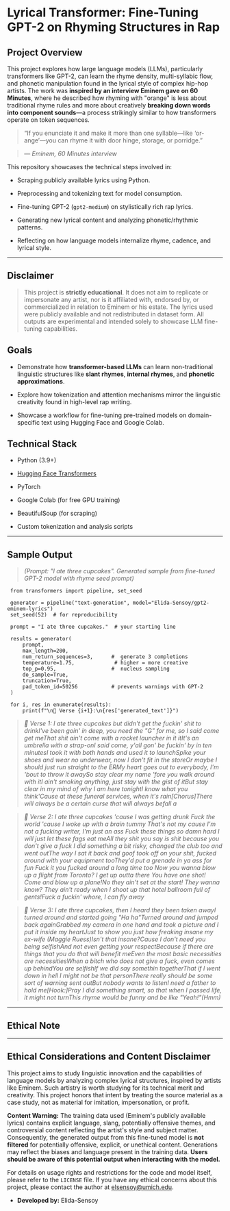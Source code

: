 
# Lyrical Transformer: Fine-Tuning GPT-2 on Rhyming Structures in Rap


## Project Overview


This project explores how large language models (LLMs), particularly transformers like GPT-2, can learn the rhyme density, multi-syllabic flow, and phonetic manipulation found in the lyrical style of complex hip-hop artists. The work was **inspired by an interview Eminem gave on 60 Minutes**, where he described how rhyming with "orange" is less about traditional rhyme rules and more about creatively **breaking down words into component sounds**—a process strikingly similar to how transformers operate on token sequences.


> “If you enunciate it and make it more than one syllable—like ‘or-ange’—you can rhyme it with door hinge, storage, or porridge.”

> — *Eminem, 60 Minutes interview*


This repository showcases the technical steps involved in:


* Scraping publicly available lyrics using Python.

* Preprocessing and tokenizing text for model consumption.

* Fine-tuning GPT-2 (`gpt2-medium`) on stylistically rich rap lyrics.

* Generating new lyrical content and analyzing phonetic/rhythmic patterns.

* Reflecting on how language models internalize rhyme, cadence, and lyrical style.

---

## Disclaimer 

>This project is **strictly educational**. It does not aim to replicate or impersonate any artist, nor is it affiliated with, endorsed by, or commercialized in relation to Eminem or his estate. The lyrics used were publicly available and not redistributed in dataset form. All outputs are experimental and intended solely to showcase LLM fine-tuning capabilities.

## Goals


* Demonstrate how **transformer-based LLMs** can learn non-traditional linguistic structures like **slant rhymes**, **internal rhymes**, and **phonetic approximations**.

* Explore how tokenization and attention mechanisms mirror the linguistic creativity found in high-level rap writing.

* Showcase a workflow for fine-tuning pre-trained models on domain-specific text using Hugging Face and Google Colab.

## Technical Stack

* Python (3.9+)

* [Hugging Face Transformers](https://github.com/huggingface/transformers)

* PyTorch

* Google Colab (for free GPU training)

* BeautifulSoup (for scraping)

* Custom tokenization and analysis scripts
---

## Sample Output

> *(Prompt: "I ate three cupcakes". Generated sample from fine-tuned GPT-2 model with rhyme seed prompt)*
```Colab
 from transformers import pipeline, set_seed
 
 generator = pipeline("text-generation", model="Elida-Sensoy/gpt2-eminem-lyrics")
 set_seed(52)  # for reproducibility
 
 prompt = "I ate three cupcakes."  # your starting line
 
 results = generator(
     prompt,
     max_length=200,
     num_return_sequences=3,      #  generate 3 completions
     temperature=1.75,             # higher = more creative
     top_p=0.95,                  #  nucleus sampling
     do_sample=True,
     truncation=True,
     pad_token_id=50256           # prevents warnings with GPT-2
 )
 
 for i, res in enumerate(results):
     print(f"\n🎵 Verse {i+1}:\n{res['generated_text']}")
```
> *🎵 Verse 1:
I ate three cupcakes but didn't get the fuckin' shit to drinkI've been goin' in deep, you need the "G" for me, so I said come get meThat shit ain't come with a rocket launcher in it itIt's an umbrella with a strap-onI said come, y'all gon' be fuckin' by in ten minutesI took it with both hands and used it to launchSpike your shoes and wear no underwear, now I don't fit in the storeOr maybe I should just run straight to the ERMy heart goes out to everybody, I'm 'bout to throw it awaySo stay clear my name 'fore you walk around with itI ain't smoking anything, just stay with the gist of itBut stay clear in my mind of why I am here tonightI know what you think'Cause at these funeral services, when it's rain[Chorus]There will always be a certain curse that will always befall a*

> *🎵 Verse 2:
I ate three cupcakes 'cause I was getting drunk Fuck the world 'cause I woke up with a brain tummy That's not my cause I'm not a fucking writer, I'm just an ass Fuck these things so damn hard I will just let these fags eat meAll they shit you say is shit because you don't give a fuck I did something a bit risky, changed the club too and went outThe way I sat it back and goof took off on your shit, fucked around with your equipment tooThey'd put a grenade in ya ass for fun Fuck it you fucked around a long time too Now you wanna blow up a flight from Toronto? I get up outta there You have one shot! Come and blow up a plane!No they ain't set at the start! They wanna know? They ain't ready when I shoot up that hotel ballroom full of gents!Fuck a fuckin' whore, I can fly away*

> *🎵 Verse 3:
I ate three cupcakes, then I heard they been taken awayI turned around and started going "Ha ha"Turned around and jumped back againGrabbed my camera in one hand and took a picture and I put it inside my heartJust to show you just how freaking insane my ex-wife (Maggie Ruess)Isn't that insane?Cause I don't need you being selfishAnd not even getting your respectBecause if there are things that you do that will benefit meEven the most basic necessities are necessitiesWhen a bitch who does not give a fuck, even comes up behindYou are selfishIf we did say somethin togetherThat if I went down in hell I might not be that personThere really should be some sort of warning sent outBut nobody wants to listenI need a father to hold me[Hook:]Pray I did something smart, so that when I passed life, it might not turnThis rhyme would be funny and be like "Yeah!"(Hmm)*

---
## Ethical Note

---

## Ethical Considerations and Content Disclaimer

This project aims to study linguistic innovation and the capabilities of language models by analyzing complex lyrical structures, inspired by artists like Eminem. Such artistry is worth studying for its technical merit and creativity. This project honors that intent by treating the source material as a case study, not as material for imitation, impersonation, or profit.

**Content Warning:** The training data used (Eminem's publicly available lyrics) contains explicit language, slang, potentially offensive themes, and controversial content reflecting the artist's style and subject matter. Consequently, the generated output from this fine-tuned model is **not filtered** for potentially offensive, explicit, or unethical content. Generations may reflect the biases and language present in the training data. **Users should be aware of this potential output when interacting with the model.**

For details on usage rights and restrictions for the code and model itself, please refer to the `LICENSE` file. If you have any ethical concerns about this project, please contact the author at elsensoy@umich.edu.

- **Developed by:** Elida-Sensoy
